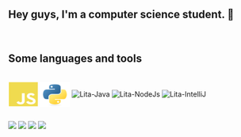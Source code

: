 ## **Hey guys, I'm a computer science student. 👋**

<br>
 
## Some languages and tools
  
<div style="display: inline_block"><br>
  <img align="center" alt="Lita-Js" height="50" width="60" src="https://raw.githubusercontent.com/devicons/devicon/master/icons/javascript/javascript-plain.svg">
  <img align="center" alt="Lita-Python" height="50" width="60" src="https://raw.githubusercontent.com/devicons/devicon/master/icons/python/python-original.svg">
  <img align="center" alt="Lita-Java" height="60" width="70" src="https://cdn.jsdelivr.net/gh/devicons/devicon/icons/java/java-original-wordmark.svg" />    
  <img align="center" alt="Lita-NodeJs" height="70" width="80" src="https://cdn.jsdelivr.net/gh/devicons/devicon/icons/nodejs/nodejs-original-wordmark.svg">
  <img align="center" alt="Lita-IntelliJ" height="70" width="80" src="https://cdn.jsdelivr.net/gh/devicons/devicon/icons/intellij/intellij-original-wordmark.svg" />          
</div>

 ##

 <!--social networks-->
 
<div> 
  <a href="https://www.linkedin.com/in/tal1tasantos" target="_blank"><img src="https://img.shields.io/badge/-LinkedIn-%230077B5?style=for-the-badge&logo=linkedin&logoColor=white" target="_blank"></a>
  <a href ="https://www.hackerrank.com/litas_educ"><img src="https://img.shields.io/badge/-Hackerrank-2EC866?style=for-the-badge&logo=HackerRank&logoColor=white" target="_blank" target="_blank"></a>
  <a href="https://gitlab.com/l1ta" target="_blank"><img src="https://img.shields.io/badge/GitLab-330F63?style=for-the-badge&logo=gitlab&logoColor=white"></a>
  <a href="https://www.udemy.com/user/talita-santos-da-silva-4/" target="_blank"><img src="https://img.shields.io/badge/Udemy-EC5252?style=for-the-badge&logo=Udemy&logoColor=white" target="_blank"></a>
</div>

<br/>
<br/>

<!--Snake eating my contribution graph
 ![snake gif](https://github.com/euLita/euLita/blob/output/github-contribution-grid-snake.gif)-->
